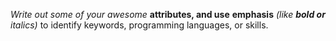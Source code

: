 *Write* _out some of your awesome_ **attributes, and use** __emphasis__  _(like **bold or** italics)_ to identify keywords, programming languages, or skills. 

